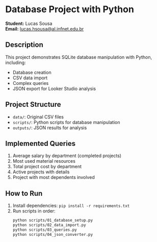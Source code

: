 # Database Project with Python

**Student:** Lucas Sousa  
**Email:** lucas.hsousa@al.infnet.edu.br  

## Description
This project demonstrates SQLite database manipulation with Python, including:
- Database creation
- CSV data import
- Complex queries
- JSON export for Looker Studio analysis

## Project Structure
- `data/`: Original CSV files
- `scripts/`: Python scripts for database manipulation
- `outputs/`: JSON results for analysis

## Implemented Queries
1. Average salary by department (completed projects)
2. Most used material resources
3. Total project cost by department
4. Active projects with details
5. Project with most dependents involved

## How to Run
1. Install dependencies: `pip install -r requirements.txt`
2. Run scripts in order:
   ```bash
   python scripts/01_database_setup.py
   python scripts/02_data_import.py
   python scripts/03_queries.py
   python scripts/04_json_converter.py
